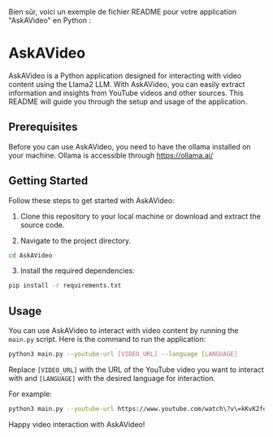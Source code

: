 Bien sûr, voici un exemple de fichier README pour votre application "AskAVideo" en Python :

# AskAVideo

AskAVideo is a Python application designed for interacting with video content using the Llama2 LLM. With AskAVideo, you can easily extract information and insights from YouTube videos and other sources. This README will guide you through the setup and usage of the application.

## Prerequisites

Before you can use AskAVideo, you need to have the ollama installed on your machine.
Ollama is accessible through https://ollama.ai/


## Getting Started

Follow these steps to get started with AskAVideo:

1. Clone this repository to your local machine or download and extract the source code.

2. Navigate to the project directory.

```bash
cd AskAVideo
```

3. Install the required dependencies:

```bash
pip install -r requirements.txt
```

## Usage

You can use AskAVideo to interact with video content by running the `main.py` script. Here is the command to run the application:

```bash
python3 main.py --youtube-url [VIDEO_URL] --language [LANGUAGE]
```

Replace `[VIDEO_URL]` with the URL of the YouTube video you want to interact with and `[LANGUAGE]` with the desired language for interaction.

For example:

```bash
python3 main.py --youtube-url https://www.youtube.com/watch\?v\=kKvK2foOTJM\&t\=1s\&ab_channel\=TEDxTalks --language English
```


Happy video interaction with AskAVideo!